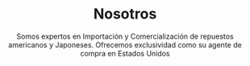---
layout: nosotros
title: Nosotros 
subtitle: |-
           Somos expertos en Importación y Comercialización de repuestos americanos y Japoneses. Ofrecemos exclusividad como su agente de compra en Estados Unidos
  
features:
- title: Bienvenido!
  image: assets/img/about/about1.jpg
  handle: nosotros
  description: |-

                Somos expertos en Importación y Comercialización de repuestos americanos y Japoneses. Ofrecemos exclusividad como su agente de compra en Estados Unidos.


- title: Por q Nosotros?
  handle: choseus_area
  subsections:
  - title: Agiles
    image:  assets/img/about/About_icon1.jpg
    description: >
                  Contamos con un amplio stock ya listos para entrega inmediata.
  - title: Pedidos
    image: assets/img/about/About_icon2.jpg
    description: >
                   Si no encuentras el producto hacemos pedidos de inmediato en nuestra oficina
                   
  - title: Soporte
    image:  assets/img/about/About_icon3.jpg"
    description: >
                 Trabajando las 24 horas para ti. 
  
- title: 
  handle: about_gallery_section
  subsections:
  - title: Que hacemos?
    image: "assets/img/service/services2.jpg"
    description: >
                   Nos especializamos en  Importación y Comercialización de repuesto
  - title: Nuestra Mision
    image: "assets/img/service/services1.jpg"
    description: >
                     Ser líder en todo el país.


  - title: Nuestra Historia
    image: " assets/img/service/services3.jpg"
    description: > 
                              Contamos con una amplia experiencia  
---